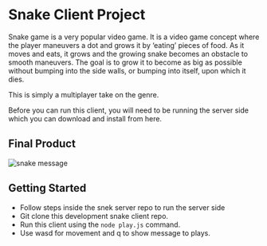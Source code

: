 # Snake Client Project

Snake game is a very popular video game. It is a video game concept where the player maneuvers a dot and grows it by ‘eating’ pieces of food. As it moves and eats, it grows and the growing snake becomes an obstacle to smooth maneuvers. The goal is to grow it to become as big as possible without bumping into the side walls, or bumping into itself, upon which it dies.

This is simply a multiplayer take on the genre.

Before you can run this client, you will need to be running the server side which you can download and install from here. 

## **Final Product**

![snake message](https://imgur.com/a/WKhUOkm)

## Getting Started

- Follow steps inside the snek server repo to run the server side
- Git clone this development snake client repo. 
- Run this client using the `node play.js` command.
- Use wasd for movement and q to show message to plays.
